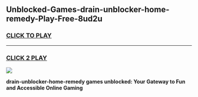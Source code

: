 
## Unblocked-Games-drain-unblocker-home-remedy-Play-Free-8ud2u
<h3>
<a href="https://premium76.site?title=drain-unblocker-home-remedy&ref=18A1">CLICK TO PLAY</a></h3>
<hr>

<h3>
<a href="https://premium76.site?title=drain-unblocker-home-remedy&ref=18A1">CLICK 2 PLAY</a>
  
</h3>

<a href="https://premium76.site?title=drain-unblocker-home-remedy&ref=18A1"><img src="https://clearcache.store/games.png"></a>


**drain-unblocker-home-remedy games unblocked: Your Gateway to Fun and Accessible Online Gaming**
